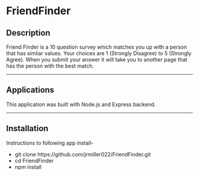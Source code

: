 # FriendFinder

## Description

Friend Finder is a 10 question survey which matches you up with a person that has simliar values. Your choices are 1 (Strongly Disagree) to 5 (Strongly Agree). When you submit your answer it will take you to another page that has the person with the best match. 

---------------------------------------------------------------------------------------------------------

## Applications

This application was built with Node.js and Express backend. 

------------------------------------------------------------

## Installation

Instructions to following app install-
<ul>
<li>git clone https://github.com/jrmiller022/FriendFinder.git</li>
<li>cd FriendFinder</li>
<li>npm install</li>
</ul>